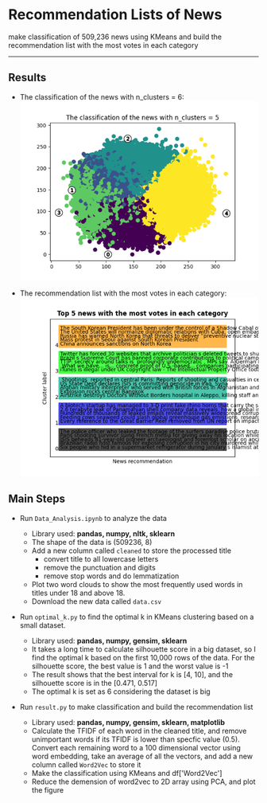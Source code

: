 # Recommendation Lists of News
make classification of 509,236 news using KMeans and build the recommendation list with the most votes in each category

***
## Results
- The classification of the news with n_clusters = 6:  
  <img src='pic/classification plot.png' width='500'/>

- The recommendation list with the most votes in each category:  
  <img src='pic/recommendation plot.png' width='500'/>

## Main Steps 
- Run `Data_Analysis.ipynb` to analyze the data
  * Library used: **pandas, numpy, nltk, sklearn**
  * The shape of the data is (509236, 8)
  * Add a new column called `cleaned` to store the processed title
     - convert title to all lowercase letters
     - remove the punctuation and digits
     - remove stop words and do lemmatization
  * Plot two word clouds to show the most frequently used words in titles under 18 and above 18.
  * Download the new data called `data.csv`
  
- Run `optimal_k.py` to find the optimal k in KMeans clustering based on a small dataset.  
  * Library used: **pandas, numpy, gensim, sklearn**
  * It takes a long time to calculate silhouette score in a big dataset, so I find the optimal k based on the first 10,000 rows of the data. For the silhouette score, the best value is 1 and the worst value is -1
  * The result shows that the best interval for k is [4, 10], and the silhouette score is in the [0.471, 0.517]
  * The optimal k is set as 6 considering the dataset is big 
  
- Run `result.py` to make classification and build the recommendation list
  * Library used: **pandas, numpy, gensim, sklearn, matplotlib**
  * Calculate the TFIDF of each word in the cleaned title, and remove unimportant words if its TFIDF is lower than specfic value (0.5). Convert each remaining word to a 100 dimensional vector using word embedding, take an average of all the vectors, and add a new column called `Word2Vec` to store it 
  * Make the classification using KMeans and df['Word2Vec']
  * Reduce the demension of word2vec to 2D array using PCA, and plot the figure
   
